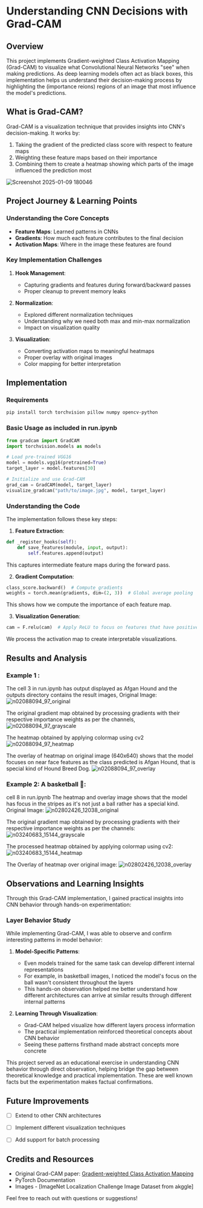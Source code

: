 # Understanding CNN Decisions with Grad-CAM

## Overview
This project implements Gradient-weighted Class Activation Mapping (Grad-CAM) to visualize what Convolutional Neural Networks "see" when making predictions. As deep learning models often act as black boxes,
this implementation helps us understand their decision-making process by highlighting the (importance reions) regions of an image that most influence the model's predictions.

## What is Grad-CAM?
Grad-CAM is a visualization technique that provides insights into CNN's decision-making. It works by:
1. Taking the gradient of the predicted class score with respect to feature maps
2. Weighting these feature maps based on their importance
3. Combining them to create a heatmap showing which parts of the image influenced the prediction most

![Screenshot 2025-01-09 180046](https://github.com/user-attachments/assets/b630403f-fed7-48b2-8bac-0404623d4f3d)


## Project Journey & Learning Points

### Understanding the Core Concepts
- **Feature Maps**: Learned patterns in CNNs
- **Gradients**: How much each feature contributes to the final decision
- **Activation Maps**: Where in the image these features are found

### Key Implementation Challenges
1. **Hook Management**: 
   - Capturing gradients and features during forward/backward passes
   - Proper cleanup to prevent memory leaks

2. **Normalization**: 
   - Explored different normalization techniques
   - Understanding why we need both max and min-max normalization
   - Impact on visualization quality

3. **Visualization**: 
   - Converting activation maps to meaningful heatmaps
   - Proper overlay with original images
   - Color mapping for better interpretation

## Implementation

### Requirements
```bash
pip install torch torchvision pillow numpy opencv-python
```

### Basic Usage as included in run.ipynb
```python
from gradcam import GradCAM
import torchvision.models as models

# Load pre-trained VGG16
model = models.vgg16(pretrained=True)
target_layer = model.features[30]

# Initialize and use Grad-CAM
grad_cam = GradCAM(model, target_layer)
visualize_gradcam("path/to/image.jpg", model, target_layer)
```

### Understanding the Code

The implementation follows these key steps:

1. **Feature Extraction**:
```python
def _register_hooks(self):
    def save_features(module, input, output):
        self.features.append(output)
```
This captures intermediate feature maps during the forward pass.

2. **Gradient Computation**:
```python
class_score.backward()  # Compute gradients
weights = torch.mean(gradients, dim=(2, 3))  # Global average pooling
```
This shows how we compute the importance of each feature map.

3. **Visualization Generation**:
```python
cam = F.relu(cam)  # Apply ReLU to focus on features that have positive influence
```
We process the activation map to create interpretable visualizations.

## Results and Analysis

### Example 1 : 
The cell 3 in run.ipynb has output displayed as Afgan Hound and the outputs directory contains the result images,
Original Image:
![n02088094_97_original](https://github.com/user-attachments/assets/8484bb8d-3eac-4457-adc8-76bfd7339100)

The original gradient map obtained by processing gradients with their respective importance weights as per the channels,
![n02088094_97_grayscale](https://github.com/user-attachments/assets/5b3bdf7b-298b-4866-a854-e25dcde9927f)

The heatmap obtained by applying colormap using cv2
![n02088094_97_heatmap](https://github.com/user-attachments/assets/c5c9f20a-11a9-4684-a422-816577e9d504)

The overlay of heatmap on original image (640x640) shows that the model focuses on near face features as the class predicted is Afgan Hound, that is special kind of Hound Breed Dog.
![n02088094_97_overlay](https://github.com/user-attachments/assets/a7bf6c5d-b30b-4a04-a102-3c0a3365899b)


### Example 2: A basketball 🏀:
cell 8 in run.ipynb
The heatmap and overlay image shows that the model has focus in the stripes as it's not just a ball rather has a special kind.
Original Image:
![n02802426_12038_original](https://github.com/user-attachments/assets/a6a1ce72-d8a0-4ff8-99d0-637d3e398592)

The original gradient map obtained by processing gradients with their respective importance weights as per the channels:
![n03240683_15144_grayscale](https://github.com/user-attachments/assets/dc2013c0-2477-4209-ac9a-ecf9c5eb6c7a)

The processed heatmap obtained by applying colormap using cv2:
![n03240683_15144_heatmap](https://github.com/user-attachments/assets/e3a404f4-0de2-4c40-aae4-fb8ae3cbb85f)

The Overlay of heatmap over original image:
![n02802426_12038_overlay](https://github.com/user-attachments/assets/1f5e9d33-940c-437a-9ed6-eeb5a77c6443)




## Observations and Learning Insights

Through this Grad-CAM implementation, I gained practical insights into CNN behavior through hands-on experimentation:

### Layer Behavior Study
While implementing Grad-CAM, I was able to observe and confirm interesting patterns in model behavior:

1. **Model-Specific Patterns**: 
   - Even models trained for the same task can develop different internal representations
   - For example, in basketball images, I noticed the model's focus on the ball wasn't consistent throughout the layers
   - This hands-on observation helped me better understand how different architectures can arrive at similar results through different internal patterns

2. **Learning Through Visualization**:
   - Grad-CAM helped visualize how different layers process information
   - The practical implementation reinforced theoretical concepts about CNN behavior
   - Seeing these patterns firsthand made abstract concepts more concrete

This project served as an educational exercise in understanding CNN behavior through direct observation, helping bridge the gap between theoretical knowledge and practical implementation.
These are well known facts but the experimentation makes factual confirmations.

## Future Improvements
- [ ] Extend to other CNN architectures 
- [ ] Implement different visualization techniques
- [ ] Add support for batch processing


## Credits and Resources
- Original Grad-CAM paper: [Gradient-weighted Class Activation Mapping](https://arxiv.org/abs/1610.02391)
- PyTorch Documentation
- Images - [ImageNet Localization Challenge Image Dataset from akggle]


Feel free to reach out with questions or suggestions!
